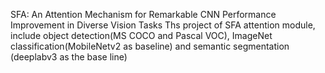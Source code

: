 SFA: An Attention Mechanism for Remarkable CNN Performance Improvement in Diverse Vision Tasks
Ths project of SFA attention module, include object detection(MS COCO and Pascal VOC), ImageNet classification(MobileNetv2 as baseline) and semantic segmentation (deeplabv3 as the base line)
